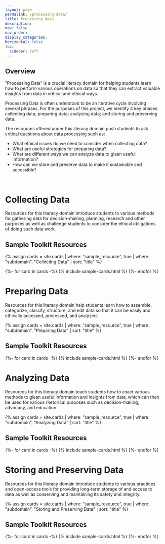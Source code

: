 ```yaml
---
layout: page
permalink: /processing-data/
title: Processing Data
description:
nav: false
nav_order: 
display_categories:
horizontal: false
toc:
  sidebar: left
---
```


## Overview

“Processing Data” is a crucial literacy domain for helping students learn how to perform various operations on data so that they can extract valuable insights from data in critical and ethical ways.

Processing Data is often understood to be an iterative cycle involving several phrases. For the purposes of this project, we identify 4 key phases: collecting data; preparing data; analyzing data; and storing and preserving data.

The resources offered under this literacy domain push students to ask critical questions about data processing such as:

- What ethical issues do we need to consider when collecting data?
- What are useful strategies for preparing data?
- What are different ways we can analyze data to glean useful information?
- How can we store and preserve data to make it sustainable and accessible?
<br>

<div class ="projects">
  <h1 class="category">Collecting Data</h1>
</div>

Resources for this literacy domain introduce students to various methods for gathering data for decision-making, planning, research and other purposes as well as challenge students to consider the ethical obligations of doing such data work.

<div class ="projects">
  <h2 class="category">Sample Toolkit Resources</h2>
</div>

{% assign cards = site.cards | where: "sample_resource", true | where: "subdomain", "Collecting Data" | sort: "title" %}

<div class="grid-container">
    {%- for card in cards -%}
        {% include sample-cards.html %}
    {%- endfor %}
</div>

<div class ="projects">
  <h1 class="category">Preparing Data</h1>
</div>

Resources for this literacy domain help students learn how to assemble, categorize, classify, structure, and edit data so that it can be easily and ethically accessed, processed, and analyzed.

{% assign cards = site.cards | where: "sample_resource", true | where: "subdomain", "Preparing Data" | sort: "title" %}

<div class ="projects">
  <h2 class="category">Sample Toolkit Resources</h2>
</div>

<div class="grid-container">
    {%- for card in cards -%}
        {% include sample-cards.html %}
    {%- endfor %}
</div>

<div class ="projects">
  <h1 class="category">Analyzing Data</h1>
</div>

Resources for this literacy domain teach students how to enact various methods to glean useful information and insights from data, which can then be used for various rhetorical purposes such as decision-making, advocacy, and education.

{% assign cards = site.cards | where: "sample_resource", true | where: "subdomain", "Analyzing Data" | sort: "title" %}

<div class ="projects">
  <h2 class="category">Sample Toolkit Resources</h2>
</div>

<div class="grid-container">
    {%- for card in cards -%}
        {% include sample-cards.html %}
    {%- endfor %}
</div>

<div class ="projects">
  <h1 class="category">Storing and Preserving Data</h1>
</div>

Resources for this literacy domain introduce students to various practices and open-access tools for providing long-term storage of and access to data as well as conserving and maintaining its safety and integrity.

{% assign cards = site.cards | where: "sample_resource", true | where: "subdomain", "Storing and Preserving Data" | sort: "title" %}

<div class ="projects">
  <h2 class="category">Sample Toolkit Resources</h2>
</div>

<div class="grid-container">
    {%- for card in cards -%}
        {% include sample-cards.html %}
    {%- endfor %}
</div>


